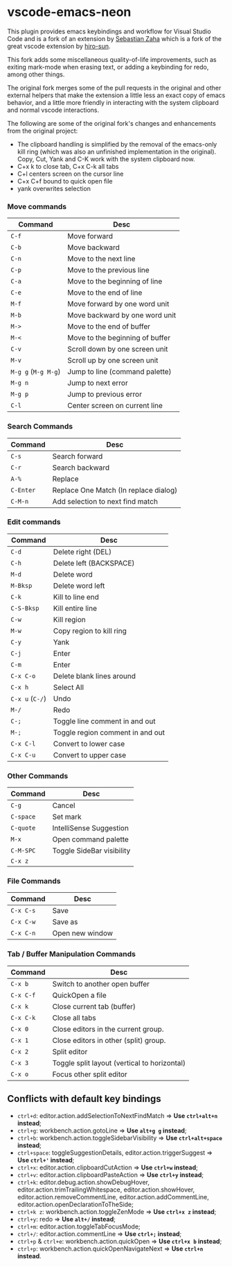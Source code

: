 # vscode-emacs-neon

This plugin provides emacs keybindings and workflow for Visual Studio Code and is a fork of an extension by [Sebastian Zaha](https://github.com/SebastianZaha/vscode-emacs-friendly) which is a fork of the great vscode extension by [hiro-sun](https://github.com/hiro-sun/vscode-emacs).

This fork adds some miscellaneous quality-of-life improvements, such as exiting mark-mode when erasing text, or adding a keybinding for redo, among other things.

The original fork merges some of the pull requests in the original and other external helpers that make the extension a little less an exact copy of emacs behavior, and a little more friendly in interacting with the system clipboard and normal vscode interactions.

The following are some of the original fork's changes and enhancements from the original project:

* The clipboard handling is simplified by the removal of the emacs-only kill ring (which was also an unfinished implementation in the original). Copy, Cut, Yank and C-K work with the system clipboard now.
* C+x k to close tab, C+x C-k all tabs
* C+l centers screen on the cursor line
* C+x C+f bound to quick open file
* yank overwrites selection


### Move commands
|Command | Desc |
|--------|------|
| `C-f` | Move forward |
| `C-b` | Move backward |
| `C-n` | Move to the next line |
| `C-p` | Move to the previous line |
| `C-a` | Move to the beginning of line |
| `C-e` | Move to the end of line |
| `M-f` | Move forward by one word unit |
| `M-b` | Move backward by one word unit |
| `M->` | Move to the end of buffer |
| `M-<` | Move to the beginning of buffer |
| `C-v` | Scroll down by one screen unit |
| `M-v` | Scroll up by one screen unit |
| `M-g g` (`M-g M-g`) | Jump to line (command palette) |
| `M-g n` | Jump to next error |
| `M-g p` | Jump to previous error |
| `C-l` |  Center screen on current line |


### Search Commands
|Command | Desc |
|--------|------|
| `C-s` | Search forward |
| `C-r` | Search backward |
| `A-%` | Replace |
| `C-Enter` | Replace One Match (In replace dialog) |
| `C-M-n` | Add selection to next find match |


### Edit commands
|Command | Desc |
|--------|------|
| `C-d` | Delete right (DEL) |
| `C-h` | Delete left (BACKSPACE) |
| `M-d` | Delete word |
| `M-Bksp` | Delete word left |
| `C-k` | Kill to line end |
| `C-S-Bksp` | Kill entire line |
| `C-w` | Kill region |
| `M-w` | Copy region to kill ring |
| `C-y` | Yank |
| `C-j` | Enter |
| `C-m` | Enter |
| `C-x C-o` | Delete blank lines around |
| `C-x h` | Select All |
| `C-x u` (`C-/`)| Undo |
| `M-/` | Redo |
| `C-;` | Toggle line comment in and out |
| `M-;` | Toggle region comment in and out |
| `C-x C-l` | Convert to lower case |
| `C-x C-u` | Convert to upper case |

### Other Commands
|Command | Desc |
|--------|------|
| `C-g` | Cancel |
| `C-space` | Set mark |
| `C-quote` | IntelliSense Suggestion |
| `M-x` | Open command palette |
| `C-M-SPC` | Toggle SideBar visibility |
| `C-x z` | | Toggle Zen Mode |

### File Commands
|Command | Desc |
|--------|------|
| `C-x C-s` | Save |
| `C-x C-w` | Save as |
| `C-x C-n` | Open new window |

### Tab / Buffer Manipulation Commands
|Command | Desc |
|--------|------|
| `C-x b` | Switch to another open buffer |
| `C-x C-f` | QuickOpen a file |
| `C-x k` | Close current tab (buffer) |
| `C-x C-k` | Close all tabs |
| `C-x 0` | Close editors in the current group.  |
| `C-x 1` | Close editors in other (split) group.  |
| `C-x 2` | Split editor |
| `C-x 3` | Toggle split layout (vertical to horizontal) |
| `C-x o` | Focus other split editor |

## Conflicts with default key bindings
- `ctrl+d`: editor.action.addSelectionToNextFindMatch => **Use `ctrl+alt+n` instead**;
- `ctrl+g`: workbench.action.gotoLine => **Use `alt+g g` instead**;
- `ctrl+b`: workbench.action.toggleSidebarVisibility => **Use `ctrl+alt+space` instead**;
- `ctrl+space`: toggleSuggestionDetails, editor.action.triggerSuggest => **Use `ctrl+'` instead**;
- `ctrl+x`: editor.action.clipboardCutAction => **Use `ctrl+w` instead**;
- `ctrl+v`: editor.action.clipboardPasteAction => **Use `ctrl+y` instead**;
- `ctrl+k`: editor.debug.action.showDebugHover, editor.action.trimTrailingWhitespace, editor.action.showHover, editor.action.removeCommentLine, editor.action.addCommentLine, editor.action.openDeclarationToTheSide;
- `ctrl+k z`: workbench.action.toggleZenMode => **Use `ctrl+x z` instead**;
- `ctrl+y`: redo => **Use `alt+/` instead**;
- `ctrl+m`: editor.action.toggleTabFocusMode;
- `ctrl+/`: editor.action.commentLine => **Use `ctrl+;` instead**;
- `ctrl+p` & `ctrl+e`: workbench.action.quickOpen => **Use `ctrl+x b` instead**;
- `ctrl+p`: workbench.action.quickOpenNavigateNext => **Use `ctrl+n` instead**.
